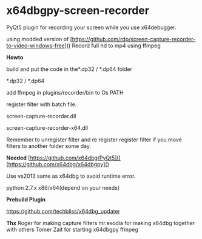 # x64dbgpy-screen-recorder

PyQt5 plugin for recording your screen while you use x64debugger.

using modded version of [https://github.com/rdp/screen-capture-recorder-to-video-windows-free]()
Record full hd to mp4 using ffmpeg


**Howto**

build and put the code in the*.dp32 / *.dp64 folder 

*.dp32 / *.dp64

add ffmpeg in  plugins/recorder/bin to Os PATH

register filter with batch file.

screen-capture-recorder.dll

screen-capture-recorder-x64.dll

Remember to unregister filter and re register register filter if you move filters to another folder some day.




**Needed**
[https://github.com/x64dbg/PyQt5]()
[https://github.com/x64dbg/x64dbgpy]()

Use vs2013 same as x64dbg to avoid runtime error.

python 2.7.x x86/x64(depend on your needs)





**Prebuild Plugin**

https://github.com/techbliss/x64dbg_updater

**Thx**
Roger for making capture filters
mr.exodia for making x64dbg together with others
Tomer Zait for starting x64dbgpy
ffmpeg



